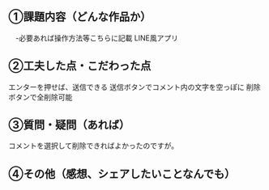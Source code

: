 ## ①課題内容（どんな作品か）
　-必要あれば操作方法等こちらに記載
LINE風アプリ


## ②工夫した点・こだわった点
エンターを押せば、送信できる
送信ボタンでコメント内の文字を空っぽに
削除ボタンで全削除可能


## ③質問・疑問（あれば）
コメントを選択して削除できればよかったのですが。


## ④その他（感想、シェアしたいことなんでも）
